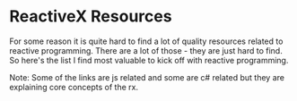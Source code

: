 # ReactiveX Resources

For some reason it is quite hard to find a lot of quality resources related to reactive programming. There are a lot of those - they are just hard to find. So here's the list I find most valuable to kick off with reactive programming.

Note: Some of the links are js related and some are c# related but they are explaining core concepts of the rx.



